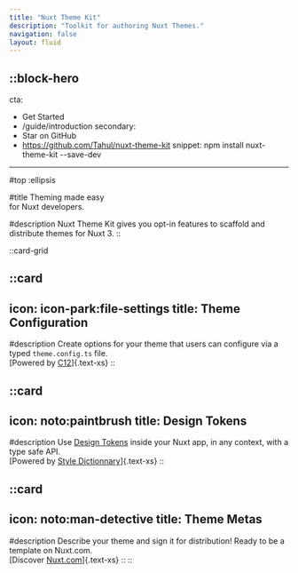 ```yaml
---
title: "Nuxt Theme Kit"
description: "Toolkit for authoring Nuxt Themes."
navigation: false
layout: fluid
---
```


::block-hero
---
cta:
  - Get Started
  - /guide/introduction
secondary:
  - Star on GitHub
  - https://github.com/Tahul/nuxt-theme-kit
snippet: npm install nuxt-theme-kit --save-dev
---

#top
:ellipsis

#title
Theming made easy<br/>for Nuxt developers.

#description
Nuxt Theme Kit gives you opt-in features to scaffold and distribute themes for Nuxt 3.
::

::card-grid

  ::card
  ---
  icon: icon-park:file-settings
  title: Theme Configuration
  ---

  #description
  Create options for your theme that users can configure via a typed `theme.config.ts` file.
  <br/>
  [Powered by [C12](https://github.com/unjs/c12)]{.text-xs}
  ::

  ::card
  ---
  icon: noto:paintbrush
  title: Design Tokens
  ---

  #description
  Use [Design Tokens](https://design-tokens.github.io/community-group/format/) inside your Nuxt app, in any context, with a type safe API.
  <br/>
  [Powered by [Style Dictionnary](https://amzn.github.io/style-dictionary/#/)]{.text-xs}
  ::

  ::card
  ---
  icon: noto:man-detective
  title: Theme Metas
  ---

  #description
  Describe your theme and sign it for distribution! Ready to be a template on Nuxt.com.
  <br/>
  [Discover [Nuxt.com](https://nuxt.com)]{.text-xs}
  ::
::
